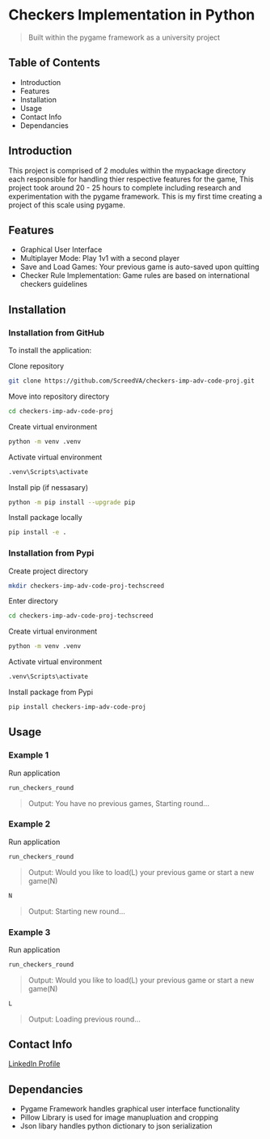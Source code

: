 # Checkers Implementation in Python 
> Built within the pygame framework as a university project

## Table of Contents
- Introduction
- Features
- Installation
- Usage
- Contact Info
- Dependancies

## Introduction
This project is comprised of 2 modules within the mypackage directory each responsible for handling thier respective features for the game, This project took around 20 - 25 hours to complete including research and experimentation with the pygame framework. This is my first time creating a project of this scale using pygame.

## Features
- Graphical User Interface
- Multiplayer Mode: Play 1v1 with a second player
- Save and Load Games: Your previous game is auto-saved upon quitting 
- Checker Rule Implementation: Game rules are based on international checkers guidelines


## Installation
### Installation from GitHub
To install the application:

Clone repository
```bash
git clone https://github.com/ScreedVA/checkers-imp-adv-code-proj.git
```

Move into repository directory
```bash
cd checkers-imp-adv-code-proj
```

Create virtual environment
```bash
python -m venv .venv
```

Activate virtual environment
```bash
.venv\Scripts\activate
```

Install pip (if nessasary) 
```bash
python -m pip install --upgrade pip
```

Install package locally
```bash
pip install -e .
```
### Installation from Pypi

Create project directory
```bash
mkdir checkers-imp-adv-code-proj-techscreed
```

Enter directory
```bash
cd checkers-imp-adv-code-proj-techscreed
```

Create virtual environment
```bash
python -m venv .venv
```

Activate virtual environment
```bash
.venv\Scripts\activate
```

Install package from Pypi
```bash
pip install checkers-imp-adv-code-proj
```

## Usage
### Example 1
Run application
```bash
run_checkers_round
```
>  Output:
You have no previous games, Starting round...

### Example 2
Run application
```bash
run_checkers_round
```
>  Output:
Would you like to load(L) your previous game or start a new game(N)

```bash
N
```
> Output: 
Starting new round...

### Example 3
Run application
```bash
run_checkers_round
```
>  Output:
Would you like to load(L) your previous game or start a new game(N)

```bash
L
```
> Output: 
Loading previous round...


## Contact Info
[LinkedIn Profile](https://www.linkedin.com/in/christian-damete-yeboa-bb79442a3/)


## Dependancies
- Pygame Framework handles graphical user interface functionality
- Pillow Library is used for image manupluation and cropping
- Json libary handles python dictionary to json serialization


